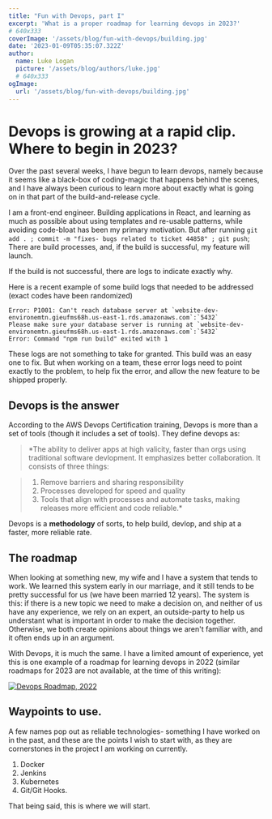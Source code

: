 ```yaml
---
title: "Fun with Devops, part I"
excerpt: 'What is a proper roadmap for learning devops in 2023?'
# 640x333
coverImage: '/assets/blog/fun-with-devops/building.jpg'
date: '2023-01-09T05:35:07.322Z'
author:
  name: Luke Logan
  picture: '/assets/blog/authors/luke.jpg'
  # 640x333
ogImage:
  url: '/assets/blog/fun-with-devops/building.jpg'
---
```


# Devops is growing at a rapid clip. Where to begin in 2023?

Over the past several weeks, I have begun to learn devops, namely because it seems like a black-box of coding-magic that happens behind the scenes, and I have always been curious to learn more about exactly what is going on in that part of the build-and-release cycle.

I am a front-end engineer. Building applications in React, and learning as much as possible about using templates and re-usable patterns, while avoiding code-bloat has been my primary motivation. But after running `git add . ; commit -m "fixes- bugs related to ticket 44858" ; git push`; There are build processes, and, if the build is successful, my feature will launch.

If the build is not successful, there are logs to indicate exactly why.

Here is a recent example of some build logs that needed to be addressed (exact codes have been randomized)
```
Error: P1001: Can't reach database server at `website-dev-environemtn.gieufms68h.us-east-1.rds.amazonaws.com`:`5432`
Please make sure your database server is running at `website-dev-environemtn.gieufms68h.us-east-1.rds.amazonaws.com`:`5432`
Error: Command "npm run build" exited with 1
```

These logs are not something to take for granted. This build was an easy one to fix. But when working on a team, these error logs need to point exactly to the problem, to help fix the error, and allow the new feature to be shipped properly.

## Devops is the answer

According to the AWS Devops Certification training, Devops is more than a set of tools (though it includes a set of tools). They define devops as:

> *The ability to deliver apps at high valicity, faster than orgs using traditional software devlopment. It emphasizes better collaboration.
> It consists of three things:

>  1. Remove barriers and sharing responsibility
>  2. Processes developed for speed and quality
>  3. Tools that align with processes and automate tasks, making releases more efficient and code reliable.*

Devops is a **methodology** of sorts, to help build, devlop, and ship at a faster, more reliable rate.

## The roadmap

When looking at something new, my wife and I have a system that tends to work. We learned this system early in our marriage, and it still tends to be pretty successful for us (we have been married 12 years). The system is this: if there is a new topic we need to make a decision on, and neither of us have any experience, we rely on an expert, an outside-party to help us understant what is important in order to make the decision together. Otherwise, we both create opinions about things we aren't familiar with, and it often ends up in an argument.

With Devops, it is much the same. I have a limited amount of experience, yet this is one example of a roadmap for learning devops in 2022 (similar roadmaps for 2023 are not available, at the time of this writing):

[![Devops Roadmap, 2022](/assets/blog/fun-with-devops/roadmap.png "Devops roadmap, 2022. ")](https://roadmap.sh/devops/)

## Waypoints to use.

A few names pop out as reliable technologies- something I have worked on in the past, and these are the points I wish to start with, as they are cornerstones in the project I am working on currently.

1. Docker
2. Jenkins
3. Kubernetes
4. Git/Git Hooks.

That being said, this is where we will start.
